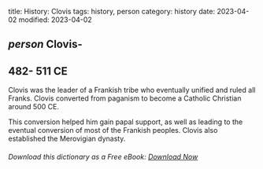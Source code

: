 title: History: Clovis
tags: history, person
category: history
date: 2023-04-02
modified: 2023-04-02

## _person_  Clovis-
  482-
511 CE
-
Clovis was the leader of a Frankish
tribe who eventually unified and ruled all Franks.  Clovis converted
from paganism to become a Catholic Christian around    500 CE.

This conversion helped him gain papal support, as well as leading to
the eventual conversion of most of the Frankish peoples.  Clovis also
established the Merovigian dynasty.


###### Download *this* dictionary as a Free eBook: [Download Now]({static}static/SerfHistoryDictionary.pdf)

